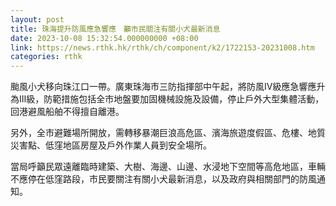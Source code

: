 ```yaml
---
layout: post
title: 珠海提升防風應急響應　籲市民關注有關小犬最新消息
date: 2023-10-08 15:32:54.000000000 +08:00
link: https://news.rthk.hk/rthk/ch/component/k2/1722153-20231008.htm
categories: rthk
---
```


颱風小犬移向珠江口一帶。廣東珠海市三防指揮部中午起，將防風Ⅳ級應急響應升為Ⅲ級，防範措施包括全市地盤要加固機械設施及設備，停止戶外大型集體活動，回港避風船舶不得擅自離港。

另外，全市避難場所開放，需轉移暴潮巨浪高危區、濱海旅遊度假區、危樓、地質災害點、低窪地區房屋及戶外作業人員到安全場所。

當局呼籲民眾遠離臨時建築、大樹、海邊、山邊、水浸地下空間等高危地區，車輛不應停在低窪路段，市民要關注有關小犬最新消息，以及政府與相關部門的防風通知。
